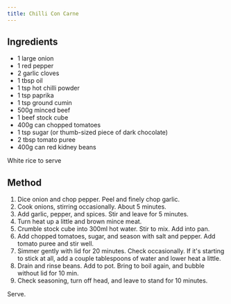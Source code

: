 ```yaml
---
title: Chilli Con Carne
---
```


## Ingredients

-   1 large onion
-   1 red pepper
-   2 garlic cloves
-   1 tbsp oil
-   1 tsp hot chilli powder
-   1 tsp paprika
-   1 tsp ground cumin
-   500g minced beef
-   1 beef stock cube
-   400g can chopped tomatoes
-   1 tsp sugar (or thumb-sized piece of dark chocolate)
-   2 tbsp tomato puree
-   400g can red kidney beans

White rice to serve

## Method

1.  Dice onion and chop pepper. Peel and finely chop garlic.
2.  Cook onions, stirring occasionally. About 5 minutes.
3.  Add garlic, pepper, and spices. Stir and leave for 5 minutes.
4.  Turn heat up a little and brown mince meat.
5.  Crumble stock cube into 300ml hot water. Stir to mix. Add into pan.
6.  Add chopped tomatoes, sugar, and season with salt and pepper. Add tomato puree and stir well.
7.  Simmer gently with lid for 20 minutes. Check occasionally. If it's starting to stick at all, add a couple tablespoons of water and lower heat a little.
8.  Drain and rinse beans. Add to pot. Bring to boil again, and bubble without lid for 10 min.
9.  Check seasoning, turn off head, and leave to stand for 10 minutes.

Serve.
